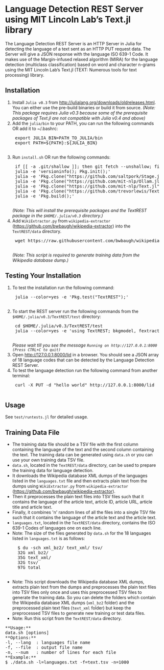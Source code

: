 # Language Detection REST Server using MIT Lincoln Lab’s Text.jl library

The Language Detection REST Server is an HTTP Server in Julia for detecting the language of a text sent as an HTTP PUT request data. The Server will give a JSON response with the language ISO 639-1 Code. It makes use of the Margin-infused relaxed algorithm (MIRA) for the language detection (multiclass classification) based on word and character n-grams using the MIT Lincoln Lab’s Text.jl (TEXT: Numerous tools for text processing) library.

## Installation

1. Install `Julia v0.3` from http://julialang.org/downloads/oldreleases.html. You can either use the pre-build binaries or build it from source. *(Note: This package requires Julia v0.3 because some of the prerequisite packages of Text.jl are not compatible with Julia v0.4 and above)*
2. Add the `julia/bin` to your PATH, you can run the following commands OR add it to ~/.bashrc:
    <pre>
    export JULIA_BIN=PATH_TO_JULIA/bin
    export PATH=${PATH}:${JULIA_BIN}
    </pre>
3. Run `install.sh` OR run the following commands:
    <pre>
    if [[ -a .git/shallow ]]; then git fetch --unshallow; fi
    julia -e 'versioninfo(); Pkg.init();'
    julia -e 'Pkg.clone("https://github.com/saltpork/Stage.jl"); cd(Pkg.dir("Stage")); run(`git checkout last-0.3-release`);'
    julia -e 'Pkg.clone("https://github.com/mit-nlp/Ollam.jl");'
    julia -e 'Pkg.clone("https://github.com/mit-nlp/Text.jl");'
    julia -e 'Pkg.clone("https://github.com/trevorlewis/TextREST.jl");'
    julia -e 'Pkg.build();'
    </pre>
    *(Note: This will install the prerequisite packages and the TextREST package in the `$HOME/.julia/v0.3` directory.)*
4. Add `WikiExtractor.py` from `wikipedia-extractor` (https://github.com/bwbaugh/wikipedia-extractor) into the `TextREST/data` directory.
    <pre>
    wget https://raw.githubusercontent.com/bwbaugh/wikipedia-extractor/master/WikiExtractor.py -O $HOME/.julia/v0.3/TextREST/data/WikiExtractor.py
    </pre>
    *(Note: This script is required to generate training data from the Wikipedia database dump.)*

## Testing Your Installation

1. To test the installation run the following command:
    <pre>
    julia --color=yes -e 'Pkg.test("TextREST");'
    </pre>
2. To start the REST server run the following commands from the `$HOME/.julia/v0.3/TextREST/test` directory:
    <pre>
    cd $HOME/.julia/v0.3/TextREST/test
    julia --color=yes -e 'using TextREST; bkgmodel, fextractor, model = lid_train("data/text.tsv"); server = text_rest_server(fextractor, model); run(server, host=ip"127.0.0.1", port=8000);'
    </pre>
    *Please wait till you see the message `Running on http://127.0.0.1:8000 (Press CTRL+C to quit)`*
3. Open http://127.0.0.1:8000/lid in a browser. You should see a JSON array of 18 language codes that can be detected by the Language Detection REST Server.
4. To test the language detection run the following command from another terminal:
    <pre>
    curl -X PUT -d "hello world" http://127.0.0.1:8000/lid
    </pre>

## Usage

See `test/runtests.jl` for detailed usage.

## Training Data File

* The training data file should be a TSV file with the first column containing the language of the text and the second column containing the text. The training data can be generated using `data.sh` or you can use your own training data TSV file.
* `data.sh`, located in the `TextREST/data` directory, can be used to prepare the training data for language detection.
* It downloads the Wikipedia database XML dumps of the languages listed in the `languages.txt` file and then extracts plain text from the dumps using `WikiExtractor.py` from `wikipedia-extractor` (https://github.com/bwbaugh/wikipedia-extractor).
* Then it preprocesses the plain text files into TSV files such that it contains the language of the article text, article ID, article URL, article title and article text.
* Finally, it combines 'n' random lines of all the files into a single TSV file such that it contains the language of the article text and the article text.
* `languages.txt`, located in the `TextREST/data` directory, contains the ISO 639-1 Codes of languages one on each line.
* Note: The size of the files generated by `data.sh` for the 18 languages listed in `languages.txt` is as follows:
    <pre>
    $ du -sch xml_bz2/ text_xml/ tsv/
    32G	xml_bz2/
    35G	text_xml/
    32G	tsv/
    97G	total
    </pre>
* Note: This script downloads the Wikipedia database XML dumps, extracts plain text from the dumps and preprocesses the plain text files into TSV files only once and uses this preprocessed TSV files to generate the training data. So you can delete the folders which contain the Wikipedia database XML dumps (`xml_bz2` folder) and the preprocessed plain text files (`text_xml` folder) but keep the preprocessed TSV files to generate new training or test data files.
* Note: Run this script from the `TextREST/data` directory.
<pre>
**Usage:**
data.sh [options]
**Options:**
-l, --lang  : languages file name
-f, --file  : output file name
-n, --num   : number of lines for each file
**Example:**
$ ./data.sh -l=languages.txt -f=text.tsv -n=1000
</pre>

